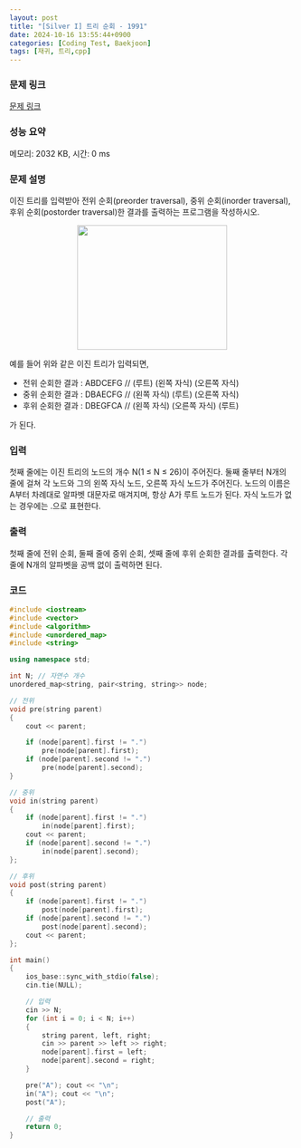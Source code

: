 ```yaml
---
layout: post
title: "[Silver I] 트리 순회 - 1991"
date: 2024-10-16 13:55:44+0900
categories: [Coding Test, Baekjoon]
tags: [재귀, 트리,cpp]
---
```


### 문제 링크

[문제 링크](https://www.acmicpc.net/problem/1991)

### 성능 요약

메모리: 2032 KB, 시간: 0 ms

### 문제 설명

<p>이진 트리를 입력받아 전위 순회(preorder traversal), 중위 순회(inorder traversal), 후위 순회(postorder traversal)한 결과를 출력하는 프로그램을 작성하시오.</p>

<p style="text-align: center;"><img alt="" src="https://www.acmicpc.net/JudgeOnline/upload/201007/trtr.png" style="height:220px; width:265px"></p>

<p>예를 들어 위와 같은 이진 트리가 입력되면,</p>

<ul>
	<li>전위 순회한 결과 : ABDCEFG // (루트) (왼쪽 자식) (오른쪽 자식)</li>
	<li>중위 순회한 결과 : DBAECFG // (왼쪽 자식) (루트) (오른쪽 자식)</li>
	<li>후위 순회한 결과 : DBEGFCA // (왼쪽 자식) (오른쪽 자식) (루트)</li>
</ul>

<p>가 된다.</p>

### 입력

 <p>첫째 줄에는 이진 트리의 노드의 개수 N(1 ≤ N ≤ 26)이 주어진다. 둘째 줄부터 N개의 줄에 걸쳐 각 노드와 그의 왼쪽 자식 노드, 오른쪽 자식 노드가 주어진다. 노드의 이름은 A부터 차례대로 알파벳 대문자로 매겨지며, 항상 A가 루트 노드가 된다. 자식 노드가 없는 경우에는 .으로 표현한다.</p>

### 출력

 <p>첫째 줄에 전위 순회, 둘째 줄에 중위 순회, 셋째 줄에 후위 순회한 결과를 출력한다. 각 줄에 N개의 알파벳을 공백 없이 출력하면 된다.</p>

### 코드

```cpp
#include <iostream>
#include <vector>
#include <algorithm>
#include <unordered_map>
#include <string>

using namespace std;

int N; // 자연수 개수
unordered_map<string, pair<string, string>> node;

// 전위
void pre(string parent) 
{
	cout << parent;

	if (node[parent].first != ".")
		pre(node[parent].first);
	if (node[parent].second != ".")
		pre(node[parent].second);
}

// 중위
void in(string parent) 
{
	if (node[parent].first != ".")
		in(node[parent].first);
	cout << parent;
	if (node[parent].second != ".")
		in(node[parent].second);
};

// 후위
void post(string parent)
{
	if (node[parent].first != ".")
		post(node[parent].first);
	if (node[parent].second != ".")
		post(node[parent].second);
	cout << parent;
};

int main() 
{
	ios_base::sync_with_stdio(false);
	cin.tie(NULL);

	// 입력
	cin >> N;
	for (int i = 0; i < N; i++)
	{
		string parent, left, right;
		cin >> parent >> left >> right;
		node[parent].first = left;
		node[parent].second = right;
	}

	pre("A"); cout << "\n";
	in("A"); cout << "\n";
	post("A");

	// 출력
	return 0;
}

```
